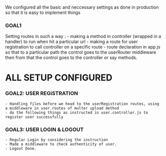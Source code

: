 We configured all the basic and neccessary settings as done in production so that it is easy to implement things

### GOAL1
Setting routes in such a way :
    - making a method in controller (wrapped in a handler) to run when hit a particular url
    - making a route for user registration to call controller on a specific route
    - route declaration in app.js so that to a particular path the control goes to the userRouter middleware then from that the control goes to the controller or say methods.

# ALL SETUP CONFIGURED

### GOAL2: USER REGiSTRATION
    - Handling files before we head to the userRegistration routes, using a middleware in user.routes of multer upload method
    - do the following things as instructed in user.controller.js to register user successfully

### GOAL3: USER LOGIN & LOGOUT
    - Regular Login by considering the instruction
    - Made a middleware to check authenticity of user.
    - Logout Done.

